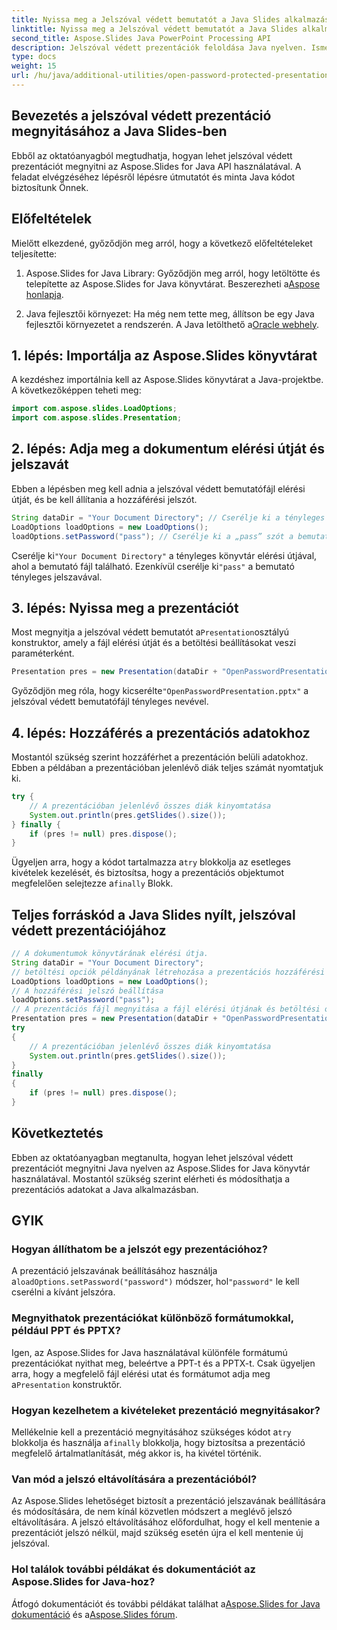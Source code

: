 ```yaml
---
title: Nyissa meg a Jelszóval védett bemutatót a Java Slides alkalmazásban
linktitle: Nyissa meg a Jelszóval védett bemutatót a Java Slides alkalmazásban
second_title: Aspose.Slides Java PowerPoint Processing API
description: Jelszóval védett prezentációk feloldása Java nyelven. Ismerje meg, hogyan nyithat meg és érhet el jelszóval védett PowerPoint-diákat az Aspose.Slides for Java használatával. Lépésről lépésre kóddal.
type: docs
weight: 15
url: /hu/java/additional-utilities/open-password-protected-presentation-in-java-slides/
---
```


## Bevezetés a jelszóval védett prezentáció megnyitásához a Java Slides-ben

Ebből az oktatóanyagból megtudhatja, hogyan lehet jelszóval védett prezentációt megnyitni az Aspose.Slides for Java API használatával. A feladat elvégzéséhez lépésről lépésre útmutatót és minta Java kódot biztosítunk Önnek.

## Előfeltételek

Mielőtt elkezdené, győződjön meg arról, hogy a következő előfeltételeket teljesítette:

1. Aspose.Slides for Java Library: Győződjön meg arról, hogy letöltötte és telepítette az Aspose.Slides for Java könyvtárat. Beszerezheti a[Aspose honlapja](https://products.aspose.com/slides/java/).

2.  Java fejlesztői környezet: Ha még nem tette meg, állítson be egy Java fejlesztői környezetet a rendszerén. A Java letölthető a[Oracle webhely](https://www.oracle.com/java/technologies/javase-downloads.html).

## 1. lépés: Importálja az Aspose.Slides könyvtárat

A kezdéshez importálnia kell az Aspose.Slides könyvtárat a Java-projektbe. A következőképpen teheti meg:

```java
import com.aspose.slides.LoadOptions;
import com.aspose.slides.Presentation;
```

## 2. lépés: Adja meg a dokumentum elérési útját és jelszavát

Ebben a lépésben meg kell adnia a jelszóval védett bemutatófájl elérési útját, és be kell állítania a hozzáférési jelszót.

```java
String dataDir = "Your Document Directory"; // Cserélje ki a tényleges könyvtár elérési útját
LoadOptions loadOptions = new LoadOptions();
loadOptions.setPassword("pass"); // Cserélje ki a „pass” szót a bemutató jelszavával
```

 Cserélje ki`"Your Document Directory"` a tényleges könyvtár elérési útjával, ahol a bemutató fájl található. Ezenkívül cserélje ki`"pass"` a bemutató tényleges jelszavával.

## 3. lépés: Nyissa meg a prezentációt

 Most megnyitja a jelszóval védett bemutatót a`Presentation`osztályú konstruktor, amely a fájl elérési útját és a betöltési beállításokat veszi paraméterként.

```java
Presentation pres = new Presentation(dataDir + "OpenPasswordPresentation.pptx", loadOptions);
```

 Győződjön meg róla, hogy kicserélte`"OpenPasswordPresentation.pptx"` a jelszóval védett bemutatófájl tényleges nevével.

## 4. lépés: Hozzáférés a prezentációs adatokhoz

Mostantól szükség szerint hozzáférhet a prezentáción belüli adatokhoz. Ebben a példában a prezentációban jelenlévő diák teljes számát nyomtatjuk ki.

```java
try {
    // A prezentációban jelenlévő összes diák kinyomtatása
    System.out.println(pres.getSlides().size());
} finally {
    if (pres != null) pres.dispose();
}
```

 Ügyeljen arra, hogy a kódot tartalmazza a`try` blokkolja az esetleges kivételek kezelését, és biztosítsa, hogy a prezentációs objektumot megfelelően selejtezze a`finally` Blokk.

## Teljes forráskód a Java Slides nyílt, jelszóval védett prezentációjához

```java
// A dokumentumok könyvtárának elérési útja.
String dataDir = "Your Document Directory";
// betöltési opciók példányának létrehozása a prezentációs hozzáférési jelszó beállításához
LoadOptions loadOptions = new LoadOptions();
// A hozzáférési jelszó beállítása
loadOptions.setPassword("pass");
// A prezentációs fájl megnyitása a fájl elérési útjának és betöltési opcióinak átadásával a Presentation osztály konstruktorának
Presentation pres = new Presentation(dataDir + "OpenPasswordPresentation.pptx", loadOptions);
try
{
	// A prezentációban jelenlévő összes diák kinyomtatása
	System.out.println(pres.getSlides().size());
}
finally
{
	if (pres != null) pres.dispose();
}
```

## Következtetés

Ebben az oktatóanyagban megtanulta, hogyan lehet jelszóval védett prezentációt megnyitni Java nyelven az Aspose.Slides for Java könyvtár használatával. Mostantól szükség szerint elérheti és módosíthatja a prezentációs adatokat a Java alkalmazásban.

## GYIK

### Hogyan állíthatom be a jelszót egy prezentációhoz?

 A prezentáció jelszavának beállításához használja a`loadOptions.setPassword("password")` módszer, hol`"password"` le kell cserélni a kívánt jelszóra.

### Megnyithatok prezentációkat különböző formátumokkal, például PPT és PPTX?

 Igen, az Aspose.Slides for Java használatával különféle formátumú prezentációkat nyithat meg, beleértve a PPT-t és a PPTX-t. Csak ügyeljen arra, hogy a megfelelő fájl elérési utat és formátumot adja meg a`Presentation` konstruktőr.

### Hogyan kezelhetem a kivételeket prezentáció megnyitásakor?

 Mellékelnie kell a prezentáció megnyitásához szükséges kódot a`try` blokkolja és használja a`finally` blokkolja, hogy biztosítsa a prezentáció megfelelő ártalmatlanítását, még akkor is, ha kivétel történik.

### Van mód a jelszó eltávolítására a prezentációból?

Az Aspose.Slides lehetőséget biztosít a prezentáció jelszavának beállítására és módosítására, de nem kínál közvetlen módszert a meglévő jelszó eltávolítására. A jelszó eltávolításához előfordulhat, hogy el kell mentenie a prezentációt jelszó nélkül, majd szükség esetén újra el kell mentenie új jelszóval.

### Hol találok további példákat és dokumentációt az Aspose.Slides for Java-hoz?

 Átfogó dokumentációt és további példákat találhat a[Aspose.Slides for Java dokumentáció](https://reference.aspose.com/slides/java/) és a[Aspose.Slides fórum](https://forum.aspose.com/c/slides).